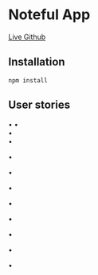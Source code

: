 
# Noteful App
[Live Github](https://agiannotti.github.io/noteful/ "Live Page")  
   
## Installation
```
npm install
```
## User stories


• 
•  
•  
•  

•  

•   

•  

•    

•  

•  

•   

•  
